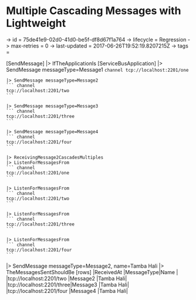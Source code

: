 # Multiple Cascading Messages with Lightweight

-> id = 75de41e9-02d0-41d0-be5f-df8d67f1a764
-> lifecycle = Regression
-> max-retries = 0
-> last-updated = 2017-06-26T19:52:19.8207215Z
-> tags =

[SendMessage]
|> IfTheApplicationIs
    [ServiceBusApplication]
    |> SendMessage messageType=Message1
    ``` channel
    tcp://localhost:2201/one
    ```

    |> SendMessage messageType=Message2
    ``` channel
    tcp://localhost:2201/two
    ```

    |> SendMessage messageType=Message3
    ``` channel
    tcp://localhost:2201/three
    ```

    |> SendMessage messageType=Message4
    ``` channel
    tcp://localhost:2201/four
    ```

    |> ReceivingMessage2CascadesMultiples
    |> ListenForMessagesFrom
    ``` channel
    tcp://localhost:2201/one
    ```

    |> ListenForMessagesFrom
    ``` channel
    tcp://localhost:2201/two
    ```

    |> ListenForMessagesFrom
    ``` channel
    tcp://localhost:2201/three
    ```

    |> ListenForMessagesFrom
    ``` channel
    tcp://localhost:2201/four
    ```


|> SendMessage messageType=Message2, name=Tamba Hali
|> TheMessagesSentShouldBe
    [rows]
    |ReceivedAt                   |MessageType|Name      |
    |tcp://localhost:2201/two  |Message2   |Tamba Hali|
    |tcp://localhost:2201/three|Message3   |Tamba Hali|
    |tcp://localhost:2201/four |Message4   |Tamba Hali|

~~~
